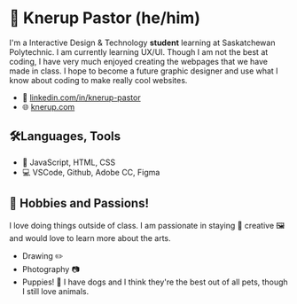 # 👋 Knerup Pastor (he/him) 
I'm a Interactive Design & Technology **student** learning at Saskatchewan Polytechnic. I am currently learning UX/UI. Though I am not the best at coding, I have very much enjoyed creating the webpages that we have made in class. I hope to become a future graphic designer and use what I know about coding to make really cool websites. 

- 💼 [linkedin.com/in/knerup-pastor](https://www.linkedin.com/in/knerup-pastor/)
- 🌐 [knerup.com](https://knerup.com/)

## 🛠️Languages, Tools 

- 🧮 JavaScript, HTML, CSS
- 💻 VSCode, Github, Adobe CC, Figma


## 🤩 Hobbies and Passions!
I love doing things outside of class. I am passionate in staying 🎨 creative 🖼️ and would love to learn more about the arts.

- Drawing ✏️
- Photography 📷
- Puppies! 🐶 I have dogs and I think they're the best out of all pets, though I still love animals.

